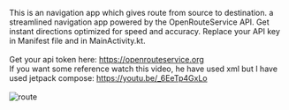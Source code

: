 This is an navigation app which gives route from source to destination. a streamlined navigation app powered by the OpenRouteService API. Get instant directions optimized for speed and accuracy.
Replace your API key in Manifest file and in MainActivity.kt.
<br>
<br>Get your api token here: https://openrouteservice.org
<br>
If you want some reference watch this video, he have used xml but I have used jetpack compose: https://youtu.be/_6EeTp4GxLo
<br><br>
![route](https://github.com/Swapnil-J-Patil/GoogleMapDirectionApp/assets/129786110/fcee5abc-c964-4d5e-b9ce-7383b042f37f)
